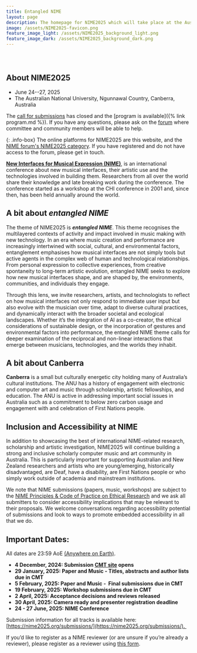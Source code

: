```yaml
---
title: Entangled NIME
layout: page
description: The homepage for NIME2025 which will take place at the Australian National University, Canberra.
image: /assets/NIME2025-favicon.png
feature_image_light: /assets/NIME2025_background_light.png
feature_image_dark: /assets/NIME2025_background_dark.png
---
```


<div style="position: relative; padding-bottom: 2em; width: 80%; margin: 0 auto;">
  <lite-youtube videoid="qh237XAfRto"></lite-youtube>
</div>


## About NIME2025

- June 24--27, 2025 
- The Australian National University, Ngunnawal Country, Canberra, Australia

The [call for submissions](https://nime2025.org/call/) has closed and the [program is available]({% link program.md %}). If you have any questions, please ask on the [forum](https://forum.nime.org) where committee and community members will be able to help. 

{: .info-box}
The online platforms for NIME2025 are this website, and the [NIME forum's NIME2025 category](https://forum.nime.org/c/nime2025/20). If you have registered and do not have access to the forum, please get in touch.



[**New Interfaces for Musical Expression (NIME)**](https://nime.org), is an international conference about new musical interfaces, their artistic use and the technologies involved in building them. Researchers from all over the world share their knowledge and late breaking work during the conference. The conference started as a workshop at the CHI conference in 2001 and, since then, has been held annually around the world.

## A bit about _entangled NIME_

The theme of NIME2025 is _**­entangled NIME**_. This theme recognises the multilayered contexts of activity and impact involved in music making with new technology. In an era where music creation and performance are increasingly intertwined with social, cultural, and environmental factors, entanglement emphasises how musical interfaces are not simply tools but active agents in the complex web of human and technological relationships. From personal expression to collective experiences, from creative spontaneity to long-term artistic evolution, entangled NIME seeks to explore how new musical interfaces shape, and are shaped by, the environments, communities, and individuals they engage.
 
Through this lens, we invite researchers, artists, and technologists to reflect on how musical interfaces not only respond to immediate user input but also evolve with the musician over time, adapt to diverse cultural practices, and dynamically interact with the broader societal and ecological landscapes. Whether it’s the integration of AI as a co-creator, the ethical considerations of sustainable design, or the incorporation of gestures and environmental factors into performance, the entangled NIME theme calls for deeper examination of the reciprocal and non-linear interactions that emerge between musicians, technologies, and the worlds they inhabit.

## A bit about Canberra

**Canberra** is a small but culturally energetic city holding many of Australia’s cultural institutions. The ANU has a history of engagement with electronic and computer art and music through scholarship, artistic fellowships, and education. The ANU is active in addressing important social issues in Australia such as a commitment to below zero carbon usage and engagement with and celebration of First Nations people.

## Inclusion and Accessibility at NIME

In addition to showcasing the best of international NIME-related research, scholarship and artistic investigation, NIME2025 will continue building a strong and inclusive scholarly computer music and art community in Australia. This is particularly important for supporting Australian and New Zealand researchers and artists who are young/emerging, historically disadvantaged, are Deaf, have a disability, are First Nations people or who simply work outside of academia and mainstream institutions.

We note that NIME submissions (papers, music, workshops) are subject to the [NIME Principles & Code of Practice on Ethical Research](https://nime.org/ethics/) and we ask all submitters to consider accessibility implications that may be relevant to their proposals. We welcome conversations regarding accessibility potential of submissions and look to ways to promote embedded accessibility in all that we do.

## Important Dates:

All dates are 23:59 AoE [(Anywhere on Earth)](https://www.timeanddate.com/time/zones/aoe).

- **4 December, 2024: Submission [CMT site](https://cmt3.research.microsoft.com/NIME2025) opens**
- **29 January, 2025: Paper and Music - Titles, abstracts and author lists due in CMT**
- **5 February, 2025: Paper and Music -  Final submissions due in CMT**
- **19 February, 2025: Workshop submissions due in CMT**
- **2 April, 2025: Acceptance decisions and reviews released**
- **30 April, 2025: Camera ready and presenter registration deadline**
- **24 - 27 June, 2025: NIME Conference**

Submission information for all tracks is available here: [https://nime2025.org/submissions/](https://nime2025.org/submissions/). 

If you’d like to register as a NIME reviewer (or are unsure if you’re already a reviewer), please register as a reviewer using [this form](https://forms.office.com/r/eZ2qVU8MbE).
